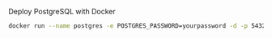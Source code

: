 


Deploy PostgreSQL with Docker

```bash
docker run --name postgres -e POSTGRES_PASSWORD=yourpassword -d -p 5432:5432 postgres
```